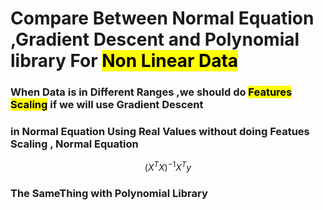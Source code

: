 # Compare Between Normal Equation ,Gradient Descent and Polynomial library For <mark> Non Linear Data </mark>
### When Data is in Different Ranges ,we should do <mark>Features Scaling</mark> if we will use Gradient Descent 
### in Normal Equation Using Real Values without doing Featues Scaling , Normal Equation 
$$ 
({X^TX})^{-1}{X^T}y 
$$
### The SameThing with Polynomial Library
